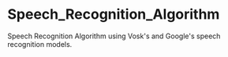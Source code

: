 # Speech_Recognition_Algorithm
Speech Recognition Algorithm using Vosk's and Google's speech recognition models.
